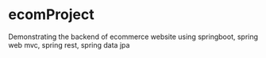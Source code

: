 # ecomProject
Demonstrating the backend of ecommerce website using springboot, spring web mvc, spring rest, spring data jpa 
